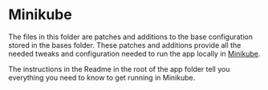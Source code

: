 # Minikube

The files in this folder are patches and additions to the base configuration stored in the bases folder.
These patches and additions provide all the needed tweaks and configuration needed to run the app locally in [Minikube](https://minikube.sigs.k8s.io/docs/).

The instructions in the Readme in the root of the app folder tell you everything you need to know to get running in Minikube.
